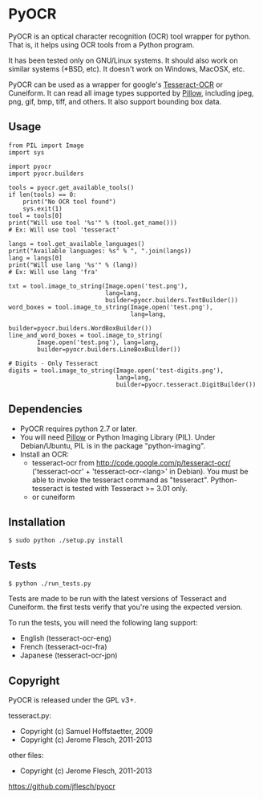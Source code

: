 # PyOCR

PyOCR is an optical character recognition (OCR) tool wrapper for python.
That is, it helps using OCR tools from a Python program.

It has been tested only on GNU/Linux systems. It should also work on similar
systems (*BSD, etc). It doesn't work on Windows, MacOSX, etc.

PyOCR can be used as a wrapper for google's
[Tesseract-OCR](http://code.google.com/p/tesseract-ocr/) or Cuneiform.
It can read all image types supported by
[Pillow](https://github.com/python-imaging/Pillow), including jpeg, png, gif,
bmp, tiff, and others. It also support bounding box data.


## Usage

    from PIL import Image
    import sys

    import pyocr
    import pyocr.builders

    tools = pyocr.get_available_tools()
    if len(tools) == 0:
        print("No OCR tool found")
        sys.exit(1)
    tool = tools[0]
    print("Will use tool '%s'" % (tool.get_name()))
    # Ex: Will use tool 'tesseract'

    langs = tool.get_available_languages()
    print("Available languages: %s" % ", ".join(langs))
    lang = langs[0]
    print("Will use lang '%s'" % (lang))
    # Ex: Will use lang 'fra'

    txt = tool.image_to_string(Image.open('test.png'),
                               lang=lang,
                               builder=pyocr.builders.TextBuilder())
    word_boxes = tool.image_to_string(Image.open('test.png'),
                                      lang=lang,
                                      builder=pyocr.builders.WordBoxBuilder())
    line_and_word_boxes = tool.image_to_string(
            Image.open('test.png'), lang=lang,
            builder=pyocr.builders.LineBoxBuilder())

    # Digits - Only Tesseract
    digits = tool.image_to_string(Image.open('test-digits.png'),
                                  lang=lang,
                                  builder=pyocr.tesseract.DigitBuilder())


## Dependencies

* PyOCR requires python 2.7 or later.
* You will need [Pillow](https://github.com/python-imaging/Pillow)
  or Python Imaging Library (PIL). Under Debian/Ubuntu, PIL is in
  the package "python-imaging".
* Install an OCR:
  * tesseract-ocr from http://code.google.com/p/tesseract-ocr/
    ('tesseract-ocr' + 'tesseract-ocr-&lt;lang&gt;' in Debian).
    You must be able to invoke the tesseract command as "tesseract".
    Python-tesseract is tested with Tesseract >= 3.01 only.
  * or cuneiform


## Installation

    $ sudo python ./setup.py install


## Tests

    $ python ./run_tests.py

Tests are made to be run with the latest versions of Tesseract and Cuneiform.
the first tests verify that you're using the expected version.

To run the tests, you will need the following lang support:
- English (tesseract-ocr-eng)
- French (tesseract-ocr-fra)
- Japanese (tesseract-ocr-jpn)


## Copyright

PyOCR is released under the GPL v3+.

tesseract.py:

* Copyright (c) Samuel Hoffstaetter, 2009
* Copyright (c) Jerome Flesch, 2011-2013

other files:

* Copyright (c) Jerome Flesch, 2011-2013

https://github.com/jflesch/pyocr
